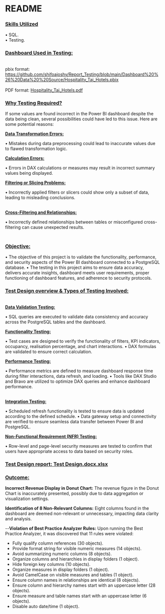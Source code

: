 # **README**

### <ins>**Skills Utilized**

• SQL.<br>
• Testing.

### <ins>**Dashboard Used in Testing**<ins>:<br>
<br>pbix format: https://github.com/shifoajoshy/Report_Testing/blob/main/Dashboard%20%26%20Data%20%20Source/Hospitality_Taj_Hotels.pbix <br> 
<br>PDF format: [Hospitality_Taj_Hotels.pdf](https://github.com/shifoajoshy/Report_Testing/files/14887583/Hospitality_Taj_Hotels.pdf)

### <ins>**Why Testing Required?**<ins><br>

If some values are found incorrect in the Power BI dashboard despite the data being clean, several possibilities could have led to this issue. Here are some potential reasons:

<ins>**Data Transformation Errors:**<ins><br>

• Mistakes during data preprocessing could lead to inaccurate values due to flawed transformation logic.

<ins>**Calculation Errors:**<ins><br>

• Errors in DAX calculations or measures may result in incorrect summary values being displayed.

<ins>**Filtering or Slicing Problems:**<ins><br>

• Incorrectly applied filters or slicers could show only a subset of data, leading to misleading conclusions.

<ins><br>**Cross-Filtering and Relationships:**<ins><br>

• Incorrectly defined relationships between tables or misconfigured cross-filtering can cause unexpected results.

### <ins><br>**Objective:**<ins><br>
• The objective of this project is to validate the functionality, performance, and security aspects of the Power BI dashboard connected to a PostgreSQL database.
• The testing in this project aims to ensure data accuracy, delivers accurate insights, dashboard meets user requirements, proper functioning of dashboard features, and adherence to security protocols.

### <ins>**Test Design overview & Types of Testing Involved:**<ins><br>

<ins><br>**Data Validation Testing:**<ins><br>

• SQL queries are executed to validate data consistency and accuracy across the PostgreSQL tables and the dashboard.

<ins>**Functionality Testing:**<ins><br>

• Test cases are designed to verify the functionality of filters, KPI indicators, occupancy, realisation percentage, and chart interactions.
• DAX formulas are validated to ensure correct calculation.

<ins>**Performance Testing:**<ins>

• Performance metrics are defined to measure dashboard response time during filter interactions, data refresh, and loading.
• Tools like DAX Studio and Bravo are utilized to optimize DAX queries and enhance dashboard performance.

<ins><br>**Integration Testing:**<ins><br>

• Scheduled refresh functionality is tested to ensure data is updated according to the defined schedule.
• Data gateway setup and connectivity are verified to ensure seamless data transfer between Power BI and PostgreSQL.

<ins>**Non-Functional Requirement (NFR) Testing:**<ins><br>

• Row-level and page-level security measures are tested to confirm that users have appropriate access to data based on security roles.

### <ins>**Test Design report:<ins>** [Test Design.docx.xlsx](https://github.com/shifoajoshy/Report_Testing/files/14885971/Test.Design.docx.xlsx)

### <ins>**Outcome:**<ins>

**Incorrect Revenue Display in Donut Chart:**
The revenue figure in the Donut Chart is inaccurately presented, possibly due to data aggregation or visualization settings.

**Identification of 8 Non-Relevant Columns:**
Eight columns found in the dashboard are deemed non-relevant or unnecessary, impacting data clarity and analysis.

--**Violation of Best Practice Analyzer Rules:**
Upon running the Best Practice Analyzer, it was discovered that 11 rules were violated:
- Fully qualify column references (30 objects).
- Provide format string for visible numeric measures (14 objects).
- Avoid summarizing numeric columns (8 objects).
- Organize columns and hierarchies in display folders (1 object).
- Hide foreign key columns (10 objects).
- Organize measures in display folders (1 object).
- Avoid CamelCase on visible measures and tables (1 object).
- Ensure column names in relationships are identical (8 objects).
- Ensure column and hierarchy names start with an uppercase letter (28 objects).
- Ensure measure and table names start with an uppercase letter (6 objects).
- Disable auto date/time (1 object).
